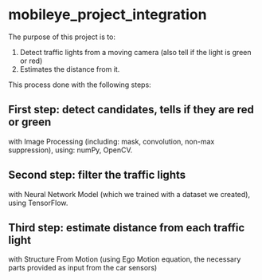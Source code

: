 # mobileye_project_integration
The purpose of this project is to:  
1. Detect traffic lights from a moving camera (also tell if the light is green or red)  
2. Estimates the distance from it.

This process done with the following steps:  
## First step: detect candidates, tells if they are red or green
with Image Processing (including: mask, convolution, non-max suppression), using: numPy, OpenCV.  
## Second step: filter the traffic lights  
with Neural Network Model (which we trained with a dataset we created), using TensorFlow.  
## Third step: estimate distance from each traffic light  
with Structure From Motion (using Ego Motion equation, the necessary parts provided as input from the car sensors)  

